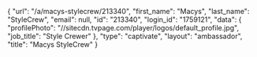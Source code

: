 {
    "url": "\/a\/macys-stylecrew\/213340",
    "first_name": "Macys",
    "last_name": "StyleCrew",
    "email": null,
    "id": "213340",
    "login_id": "1759121",
    "data": {
        "profilePhoto": "\/\/sitecdn.tvpage.com\/player\/logos\/default_profile.jpg",
        "job_title": "Style Crewer"
    },
    "type": "captivate",
    "layout": "ambassador",
    "title": "Macys StyleCrew"
}